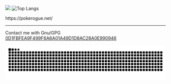 ![](https://github-readme-stats.vercel.app/api?username=dhay3&show_icons=true&theme=transparent)
![Top Langs](https://github-readme-stats.vercel.app/api/top-langs/?username=dhay3&theme=transparent)





<frame>https://pokerogue.net/</frame>

---

Contact me with Gnu/GPG [0D1FBFEA9F499F6A6A01A49D1D8AC28A0E990946](https://keys.openpgp.org/vks/v1/by-fingerprint/0D1FBFEA9F499F6A6A01A49D1D8AC28A0E990946) 

![](https://raw.githubusercontent.com/dhay3/dhay3/output/github-contribution-grid-snake.svg)

